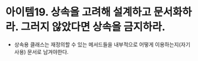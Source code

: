 # 아이템19. 상속을 고려해 설계하고 문서화하라. 그러지 않았다면 상속을 금지하라.

- 상속용 클래스는 재정의할 수 있는 메서드들을 내부적으로 어떻게 이용하는지(자기사용) 문서로 남겨야한다.
